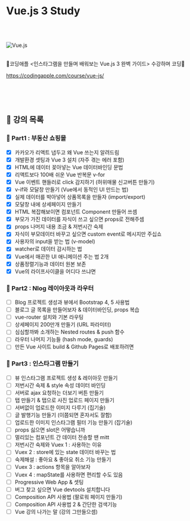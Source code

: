 # Vue.js 3 Study
<br/>
<br/>

![Vue.js](https://img.shields.io/badge/Vue.js-4FC08D?style=flat-square&logo=vue.js&logoColor=white)

<br/>
🍎코딩애플 &lt;인스타그램을 만들며 배워보는 Vue.js 3 완벽 가이드> 수강하며 코딩🍎

https://codingapple.com/course/vue-js/

<br/>
<br/>
<br/>

## 📜 강의 목록

### 📌 Part1 : 부동산 쇼핑몰
- [x] 카카오가 리액트 냅두고 왜 Vue 쓰는지 알려드림
- [x] 개발환경 셋팅과 Vue 3 설치 (자주 겪는 에러 포함)
- [x] HTML에 데이터 꽂아넣는 Vue 데이터바인딩 문법
- [x] 리액트보다 100배 쉬운 Vue 반복문 v-for
- [x] Vue 이벤트 핸들러로 click 감지하기 (허위매물 신고버튼 만들기)
- [x] v-if와 모달창 만들기 (Vue에서 동적인 UI 만드는 법)
- [x] 실제 데이터를 박아넣어 상품목록을 만들자 (import/export)
- [x] 모달창 내에 상세페이지 만들기
- [x] HTML 복잡해보이면 컴포넌트 Component 만들어 쓰셈
- [x] 부모가 가진 데이터를 자식이 쓰고 싶으면 props로 전해주셈
- [x] props 나머지 내용 조금 & 저번시간 숙제
- [x] 자식이 부모데이터 바꾸고 싶으면 custom event로 메시지만 주십쇼
- [x] 사용자의 input을 받는 법 (v-model)
- [x] watcher로 데이터 감시하는 법
- [x] Vue에서 매끈한 UI 애니메이션 주는 법 2개
- [x] 상품정렬기능과 데이터 원본 보존
- [x] Vue의 라이프사이클을 어디다 쓰냐면

### 📌 Part2 : Nlog 레이아웃과 라우터
- [ ] Blog 프로젝트 생성과 뷰에서 Bootstrap 4, 5 사용법
- [ ] 블로그 글 목록을 만들어보자 & 데이터바인딩, props 복습
- [ ] vue-router 설치와 기본 라우팅
- [ ] 상세페이지 200만개 만들기 (URL 파라미터)
- [ ] 심심할까봐 소개하는 Nested routes & push 함수
- [ ] 라우터 나머지 기능들 (hash mode, guards)
- [ ] 만든 Vue 사이트 build & Github Pages로 배포하려면

### 📌 Part3 : 인스타그램 만들기
- [ ] 뷰 인스타그램 프로젝트 생성 & 레이아웃 만들기
- [ ] 저번시간 숙제 & style 속성 데이터 바인딩
- [ ] 서버로 ajax 요청하는 더보기 버튼 만들기
- [ ] 탭 만들기 & 탭으로 사진 업로드 페이지 만들기
- [ ] 서버없이 업로드한 이미지 다루기 (집기술)
- [ ] 글 발행기능 만들기 (이쯤되면 혼자서도 잘함)
- [ ] 업로드한 이미지 인스타그램 필터 기능 만들기 (잡기술)
- [ ] props 싫으면 slot은 어떻습니까
- [ ] 멀리있는 컴포넌트 간 데이터 전송할 땐 mitt
- [ ] 저번시간 숙제와 Vuex 1 : 사용하는 이유
- [ ] Vuex 2 : store에 있는 state 데이터 바꾸는 법
- [ ] 숙제해설 : 좋아요 & 좋아요 취소 기능 만들기
- [ ] Vuex 3 : actions 항목을 알아보자
- [ ] Vuex 4 : mapState를 사용하면 편리할 수도 있음
- [ ] Progressive Web App & 셋팅
- [ ] 버그 찾고 싶으면 Vue devtools 설치합니다
- [ ] Composition API 사용법 (팔로워 페이지 만들기)
- [ ] Composition API 사용법 2 & 간단한 검색기능
- [ ] Vue 강의 나가는 말 (강의 그만들으셈)

